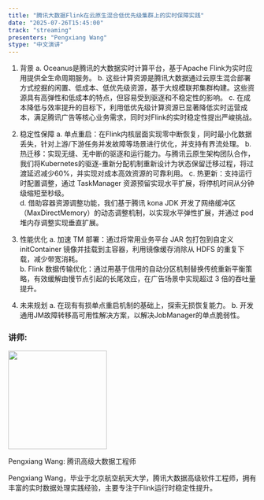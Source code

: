 ```yaml
---
title: "腾讯大数据Flink在云原生混合低优先级集群上的实时保障实践"
date: "2025-07-26T15:45:00"
track: "streaming"
presenters: "Pengxiang Wang"
stype: "中文演讲"
---
```


1. 背景
    a. Oceanus是腾讯的大数据实时计算平台，基于Apache Flink为实时应用提供全生命周期服务。
    b. 这些计算资源是腾讯大数据通过云原生混合部署方式挖掘的闲置、低成本、低优先级资源，基于大规模联邦集群构建。这些资源具有高弹性和低成本的特点，但容易受到驱逐和不稳定性的影响。
    c. 在成本降低与效率提升的目标下，利用低优先级计算资源已显著降低实时运营成本，满足腾讯广告等核心业务需求，同时对Flink的实时稳定性提出严峻挑战。

2. 稳定性保障
    a. 单点重启：在Flink内核层面实现零中断恢复，同时最小化数据丢失，针对上游/下游任务并发故障等场景进行优化，并支持有界流处理。
    b. 热迁移：实现无缝、无中断的驱逐和运行能力。与腾讯云原生架构团队合作，我们将Kubernetes的驱逐-重新分配机制重新设计为状态保留迁移过程，将过渡延迟减少60%，并实现对成本高效资源的可靠利用。
    c. 热更新：支持运行时配置调整，通过 TaskManager 资源预留实现水平扩展，将停机时间从分钟级缩短至秒级。  
    d. 借助容器资源调整功能，我们基于腾讯 kona JDK 开发了网络缓冲区（MaxDirectMemory）的动态调整机制，以实现水平弹性扩展，并通过 pod 堆内存调整实现垂直扩展。

3. 性能优化
    a. 加速 TM 部署：通过将常用业务平台 JAR 包打包到自定义 initContainer 镜像并挂载到主容器，利用镜像缓存消除从 HDFS 的重复下载，减少带宽消耗。  
    b. Flink 数据传输优化：通过用基于信用的自动分区机制替换传统重新平衡策略，有效缓解由慢节点引起的长尾效应，在广告场景中实现超过 3 倍的吞吐量提升。

4. 未来规划
    a. 在现有有损单点重启机制的基础上，探索无损恢复能力。
    b. 开发通用JM故障转移高可用性解决方案，以解决JobManager的单点脆弱性。

### 讲师:

<img src="https://sessionize.com/image/d261-400o400o1-fxPaH1DkrWnKKr7M1jP91s.jpg" width="200" /><br/>

Pengxiang Wang: 腾讯高级大数据工程师

Pengxiang Wang，毕业于北京航空航天大学，腾讯大数据高级软件工程师，拥有丰富的实时数据处理实践经验，主要专注于Flink运行时稳定性提升。